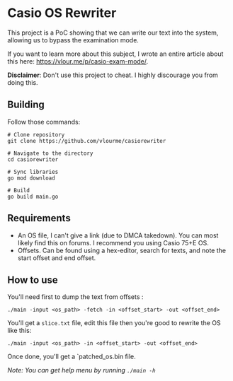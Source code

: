 # Casio OS Rewriter
This project is a PoC showing that we can write our text into the system, allowing us to bypass the examination mode.

If you want to learn more about this subject, I wrote an entire article about this here: https://vlour.me/p/casio-exam-mode/.

**Disclaimer**: Don't use this project to cheat. I highly discourage you from doing this.

## Building
Follow those commands: 
```shell script
# Clone repository
git clone https://github.com/vlourme/casiorewriter

# Navigate to the directory
cd casiorewriter

# Sync libraries
go mod download

# Build
go build main.go
```

## Requirements
- An OS file, I can't give a link (due to DMCA takedown). You can most likely find this on forums. I recommend you using Casio 75+E OS.
- Offsets. Can be found using a hex-editor, search for texts, and note the start offset and end offset.

## How to use
You'll need first to dump the text from offsets :
```shell scipt
./main -input <os_path> -fetch -in <offset_start> -out <offset_end>
```

You'll get a `slice.txt` file, edit this file then you're good to rewrite the OS like this:
```shell script
./main -input <os_path> -in <offset_start> -out <offset_end>
```

Once done, you'll get a `patched_os.bin file.

*Note: You can get help menu by running `./main -h`* 